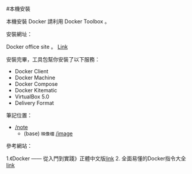 #本機安裝

本機安裝 Docker 請利用 Docker Toolbox 。

安裝網址：

Docker office site 。 [Link](https://www.docker.com/toolbox)


安裝完畢，工具包幫你安裝了以下服務：


- Docker Client
- Docker Machine
- Docker Compose
- Docker Kitematic
- VirtualBox 5.0
- Delivery Format


筆記位置：

- [/note](https://github.com/lllllinli/docker-note/tree/master/notes)
    - (base) ```映像檔``` [/image](https://github.com/lllllinli/docker-note/tree/master/notes/docker-note-image.md)

參考網站：

1.《Docker —— 從入門到實踐­》正體中文版[link](https://www.gitbook.com/book/philipzheng/docker_practice/details)
2. 全面易懂的Docker指令大全 [link](https://www.gitbook.com/book/joshhu/dockercommands/details)
